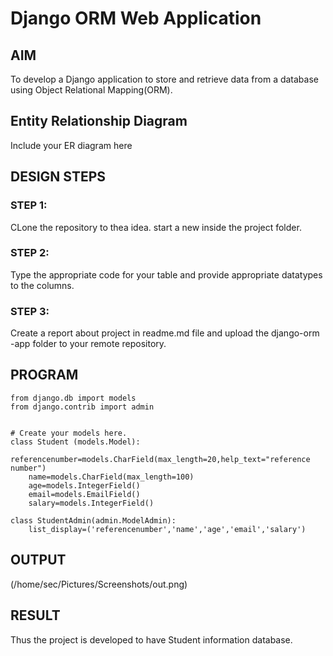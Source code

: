 # Django ORM Web Application

## AIM
To develop a Django application to store and retrieve data from a database using Object Relational Mapping(ORM).

## Entity Relationship Diagram

Include your ER diagram here

## DESIGN STEPS

### STEP 1:

CLone the repository to thea idea. start a new inside the project folder.

### STEP 2:

Type the appropriate code for your table and provide appropriate datatypes to the columns.

### STEP 3:

Create a report about project in readme.md file and upload the django-orm -app folder to your remote repository.

## PROGRAM
```
from django.db import models
from django.contrib import admin


# Create your models here.
class Student (models.Model):
    referencenumber=models.CharField(max_length=20,help_text="reference number")
    name=models.CharField(max_length=100)
    age=models.IntegerField()
    email=models.EmailField()
    salary=models.IntegerField()

class StudentAdmin(admin.ModelAdmin):
    list_display=('referencenumber','name','age','email','salary')
```

## OUTPUT
(/home/sec/Pictures/Screenshots/out.png)


## RESULT

Thus the project is developed to have Student information database.
